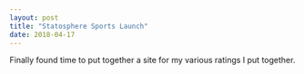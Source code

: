 ```yaml
---
layout: post
title: "Statosphere Sports Launch"
date: 2018-04-17
---
```


Finally found time to put together a site for my various ratings I put together. 